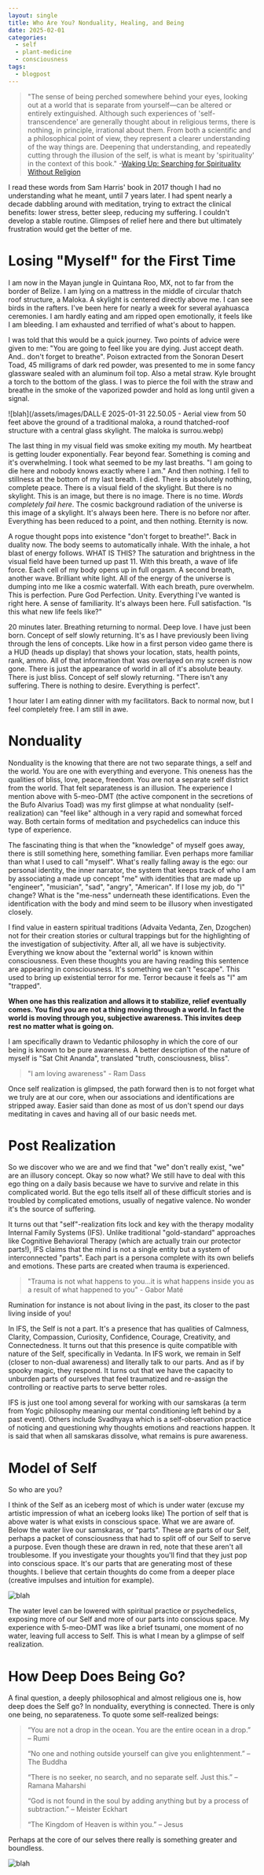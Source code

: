 ```yaml
---
layout: single
title: Who Are You? Nonduality, Healing, and Being
date: 2025-02-01
categories:
  - self
  - plant-medicine
  - consciousness
tags:
  - blogpost
---
```

>"The sense of being perched somewhere behind your eyes, looking out at a world that is separate from yourself—can be altered or entirely extinguished. Although such experiences of 'self-transcendence' are generally thought about in religious terms, there is nothing, in principle, irrational about them. From both a scientific and a philosophical point of view, they represent a clearer understanding of the way things are. Deepening that understanding, and repeatedly cutting through the illusion of the self, is what is meant by 'spirituality' in the context of this book."          -[Waking Up: Searching for Spirituality Without Religion](https://www.amazon.com/dp/B00LWM6CAM/ref=dp-kindle-redirect?_encoding=UTF8&btkr=1)

I read these words from Sam Harris' book in 2017 though I had no understanding what he meant, until 7 years later. I had spent nearly a decade dabbling around with meditation, trying to extract the clinical benefits: lower stress, better sleep, reducing my suffering. I couldn't develop a stable routine. Glimpses of relief here and there but ultimately frustration would get the better of me. 

# Losing "Myself" for the First Time
I am now in the Mayan jungle in Quintana Roo, MX, not to far from the border of Belize. I am lying on a mattress in the middle of circular thatch roof structure, a Maloka. A skylight is centered directly above me. I can see birds in the rafters. I've been here for nearly a week for several ayahuasca ceremonies. I am hardly eating and am ripped open emotionally, it feels like I am bleeding. I am exhausted and terrified of what's about to happen. 

I was told that this would be a quick journey. Two points of advice were given to me: "You are going to feel like you are dying. Just accept death. And.. don't forget to breathe". Poison extracted from the Sonoran Desert Toad, 45 milligrams of dark red powder, was presented to me in some fancy glassware sealed with an aluminum foil top. Also a metal straw. Kyle brought a torch to the bottom of the glass. I was to pierce the foil with the straw and breathe in the smoke of the vaporized powder and hold as long until given a signal.

![blah](/assets/images/DALL·E 2025-01-31 22.50.05 - Aerial view from 50 feet above the ground of a traditional maloka, a round thatched-roof structure with a central glass skylight. The maloka is surrou.webp)

The last thing in my visual field was smoke exiting my mouth. My heartbeat is getting louder exponentially. Fear beyond fear. Something is coming and it's overwhelming. I took what seemed to be my last breaths. "I am going to die here and nobody knows exactly where I am." And then nothing. I fell to stillness at the bottom of my last breath. I died. There is absolutely nothing, complete peace. There is a visual field of the skylight. But there is no skylight. This is an image, but there is no image. There is no time. *Words completely fail here*. The cosmic background radiation of the universe is this image of a skylight. It's always been here. There is no before nor after. Everything has been reduced to a point, and then nothing. Eternity is now.

A rogue thought pops into existence "don't forget to breathe!". Back in duality now. The body seems to automatically inhale. With the inhale, a hot blast of energy follows. WHAT IS THIS? The saturation and brightness in the visual field have been turned up past 11. With this breath, a wave of life force. Each cell of my body opens up in full orgasm. A second breath, another wave. Brilliant white light. All of the energy of the universe is dumping into me like a cosmic waterfall. With each breath, pure overwhelm. This is perfection. Pure God Perfection. Unity. Everything I've wanted is right here. A sense of familiarity. It's always been here. Full satisfaction. "Is this what new life feels like?"

20 minutes later. Breathing returning to normal. Deep love. I have just been born. Concept of self slowly returning. It's as I have previously been living through the lens of concepts. Like how in a first person video game there is a HUD (heads up display) that shows your location, stats, health points, rank, ammo. All of that information that was overlayed on my screen is now gone. There is just the appearance of world in all of it's absolute beauty. There is just bliss. Concept of self slowly returning. "There isn't any suffering. There is nothing to desire. Everything is perfect". 

1 hour later I am eating dinner with my facilitators. Back to normal now, but I feel completely free. I am still in awe.

# Nonduality
Nonduality is the knowing that there are not two separate things, a self and the world. You are one with everything and everyone. This oneness has the qualities of bliss, love, peace, freedom. You are not a separate self district from the world. That felt separateness is an illusion. The experience I mention above with 5-meo-DMT (the active component in the secretions of the Bufo Alvarius Toad) was my first glimpse at what nonduality (self-realization) can "feel like" although in a very rapid and somewhat forced way. Both certain forms of meditation and psychedelics can induce this type of experience. 

The fascinating thing is that when the "knowledge" of myself goes away, there is still something here, something familiar. Even perhaps more familiar than what I used to call "myself". What's really falling away is the ego: our personal identity, the inner narrator, the system that keeps track of who I am by associating a made up concept "me" with identities that are made up "engineer", "musician", "sad", "angry", "American". If I lose my job, do "I" change? What is the "me-ness" underneath these identifications. Even the identification with the body and mind seem to be illusory when investigated closely. 

I find value in eastern spiritual traditions (Advaita Vedanta, Zen, Dzogchen) not for their creation stories or cultural trappings but for the highlighting of the investigation of subjectivity. After all, all we have is subjectivity. Everything we know about the "external world" is known within consciousness. Even these thoughts you are having reading this sentence are appearing in consciousness. It's something we can't "escape". This used to bring up existential terror for me.  Terror because it feels as "I" am "trapped".

**When one has this realization and allows it to stabilize, relief eventually comes. You find you are not a thing moving through a world. In fact the world is moving through you, subjective awareness. This invites deep rest no matter what is going on.**

I am specifically drawn to Vedantic philosophy in which the core of our being is known to be pure awareness. A better description of the nature of myself is "Sat Chit Ananda", translated "truth, consciousness, bliss".

> "I am loving awareness" - Ram Dass

Once self realization is glimpsed, the path forward then is to not forget what we truly are at our core, when our associations and identifications are stripped away. Easier said than done as most of us don't spend our days meditating in caves and having all of our basic needs met.

# Post Realization
So we discover who we are and we find that "we" don't really exist, "we" are an illusory concept. Okay so now what? We still have to deal with this ego thing on a daily basis because we have to survive and relate in this complicated world. But the ego tells itself all of these difficult stories and is troubled by complicated emotions, usually of negative valence. No wonder it's the source of suffering. 

It turns out that "self"-realization fits lock and key with the therapy modality Internal Family Systems (IFS). Unlike traditional "gold-standard" approaches like Cognitive Behavioral Therapy (which are actually train our protector parts!), IFS claims that the mind is not a single entity but a system of interconnected "parts". Each part is a persona complete with its own beliefs and emotions. These parts are created when trauma is experienced. 

> "Trauma is not what happens to you...it is what happens inside you as a result of what happened to you" - Gabor Maté

Rumination for instance is not about living in the past, its closer to the past living inside of you!

In IFS, the Self is not a part. It's a presence that has qualities of Calmness, Clarity, Compassion, Curiosity, Confidence, Courage, Creativity, and Connectedness. It turns out that this presence is quite compatible with nature of the Self, specifically in Vedanta. In IFS work, we remain in Self (closer to non-dual awareness) and literally talk to our parts. And as if by spooky magic, they respond. It turns out that we have the capacity to unburden parts of ourselves that feel traumatized and re-assign the controlling or reactive parts to serve better roles.

IFS is just one tool among several for working with our samskaras (a term from Yogic philosophy meaning our mental conditioning left behind by a past event). Others include Svadhyaya which is a self-observation practice of noticing and questioning why thoughts emotions and reactions happen. It is said that when all samskaras dissolve, what remains is pure awareness.

# Model of Self
So who are you?

I think of the Self as an iceberg most of which is under water (excuse my artistic impression of what an iceberg looks like) The portion of self that is above water is what exists in conscious space. What we are aware of. Below the water live our samskaras, or "parts". These are parts of our Self, perhaps a packet of consciousness that had to split off of our Self to serve a purpose. Even though these are drawn in red, note that these aren't all troublesome. If you investigate your thoughts you'll find that they just pop into conscious space. It's our parts that are generating most of these thoughts. I believe that certain thoughts do come from a deeper place (creative impulses and intuition for example). 

![blah](/assets/images/signal-2024-04-17-13-09-58-004-1.jpg)

The water level can be lowered with spiritual practice or psychedelics, exposing more of our Self and more of our parts into conscious space. My experience with 5-meo-DMT was like a brief tsunami, one moment of no water, leaving full access to Self. This is what I mean by a glimpse of self realization.

# How Deep Does Being Go?
A final question, a deeply philosophical and almost religious one is, how deep does the Self go? In nonduality, everything is connected. There is only one being, no separateness. To quote some self-realized beings: 

>“You are not a drop in the ocean. You are the entire ocean in a drop.” – Rumi
>
> “No one and nothing outside yourself can give you enlightenment.” – The Buddha
> 
> “There is no seeker, no search, and no separate self. Just this.” – Ramana Maharshi
> 
> “God is not found in the soul by adding anything but by a process of subtraction.” – Meister Eckhart
> 
> “The Kingdom of Heaven is within you.” – Jesus

Perhaps at the core of our selves there really is something greater and boundless.

![blah](/assets/images/20250201_181706.jpg)